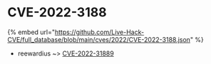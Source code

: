 # CVE-2022-3188
{% embed url="https://github.com/Live-Hack-CVE/full_database/blob/main/cves/2022/CVE-2022-3188.json" %}

* reewardius ~> [CVE-2022-31889](https://www.alice-snow.ru/2022/database/cve-2022-3188/cve-2022-31889-reewardius)